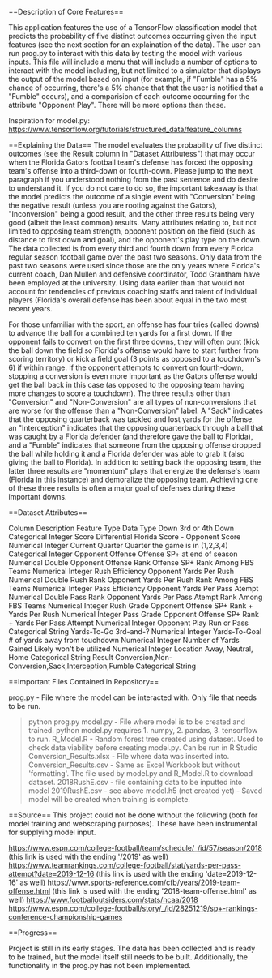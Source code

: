 ==Description of Core Features==

This application features the use of a TensorFlow classification model that predicts the probability of five distinct outcomes occurring given the input features (see the next section for an explaination of the data). The user can run prog.py to interact with this data by testing the model with various inputs. This file will include a menu that will include a number of options to interact with the model including, but not limited to a simulator that displays the output of the model based on input (for example, if "Fumble" has a 5% chance of occurring, there's a 5% chance that that the user is notified that a "Fumble" occurs), and a comparision of each outcome occurring for the attribute "Opponent Play". There will be more options than these. 

Inspiration for model.py: https://www.tensorflow.org/tutorials/structured_data/feature_columns

==Explaining the Data==
The model evaluates the probability of five distinct outcomes (see the Result column in "Dataset Attributess") that may occur when the Florida Gators football team's defense has forced the opposing team's offense into a third-down or fourth-down. 
Please jump to the next paragraph if you understood nothing from the past sentence and do desire to understand it. If you do not care to do so, the important takeaway is that the model predicts the outcome of a single event with "Conversion" being the negative result (unless you are rooting against the Gators), "Inconversion" being a good result, and the other three results being very good (albeit the least common) results.
Many attributes relating to, but not limited to opposing team strength, opponent position on the field (such as distance to first down and goal), and the opponent's play type on the down. The data collected is from every third and fourth down from every Florida regular season football game over the past two seasons. 
Only data from the past two seasons were used since those are the only years where Florida's current coach, Dan Mullen and defensive coordinator, Todd Grantham have been employed at the university. Using data earlier than that would not account for tendencies of previous coaching staffs and talent of individual players (Florida's overall defense has been about equal in the two most recent years. 

For those unfamiliar with the sport, an offense has four tries (called downs) to advance the ball for a combined ten yards for a first down. If the opponent fails to convert on the first three downs, they will often punt (kick the ball down the field so Florida's offense would have to start further from scoring territory) or kick a field goal (3 points as opposed to a touchdown's 6) if within range. If the opponent attempts to convert on fourth-down, stopping a conversion is even more important as the Gators offense would get the ball back in this case (as opposed to the opposing team having more changes to score a touchdown). The three results other than "Conversion" and "Non-Conversion" are all types of non-conversions that are worse for the offense than a "Non-Conversion" label. A "Sack" indicates that the opposing quarterback was tackled and lost yards for the offense, an "Interception" indicates that the opposing quarterback through a ball that was caught by a Florida defender (and therefore gave the ball to Florida), and a "Fumble" indicates that someone from the opposing offense dropped the ball while holding it and a Florida defender was able to grab it (also giving the ball to Florida). In addition to setting back the opposing team, the latter three results are "momentum" plays that energize the defense's team (Florida in this instance) and demoralize the opposing team. Achieving one of these three results is often a major goal of defenses during these important downs.

==Dataset Attributes==

Column					Description						Feature Type	Data Type
Down					3rd or 4th Down						Categorical	Integer
Score Differential			Florida Score - Opponent Score				Numerical	Integer
Current Quarter				Quarter the game is in (1,2,3,4)			Categorical	Integer
Opponent Offense 			Offense SP+ at end of season				Numerical	Double
Opponent Offense Rank			Offense SP+ Rank Among FBS Teams			Numerical	Integer
Rush Efficiency				Opponent Yards Per Rush					Numerical	Double
Rush Rank				Opponent Yards Per Rush Rank Among FBS Teams		Numerical	Integer
Pass Efficiency				Opponent Yards Per Pass Atempt				Numerical	Double
Pass Rank				Opponent Yards Per Pass Atempt Rank Among FBS Teams	Numerical	Integer
Rush Grade				Opponent Offense SP+ Rank + Yards Per Rush		Numerical	Integer
Pass Grade				Opponent Offense SP+ Rank + Yards Per Pass Attempt	Numerical	Integer
Opponent Play				Run or Pass						Categorical	String
Yards-To-Go				3rd-and-?						Numerical	Integer
Yards-To-Goal				# of yards away from touchdown				Numerical	Integer
Number of Yards Gained			Likely won't be utilized				Numerical	Integer
Location				Away, Neutral, Home					Categorical	String
Result					Conversion,Non-Conversion,Sack,Interception,Fumble	Categorical	String

==Important Files Contained in Repository==

prog.py - File where the model can be interacted with. Only file that needs to be run.
> python prog.py
model.py - File where model is to be created and trained.
> python model.py
> requires 1. numpy, 2. pandas, 3. tensorflow to run.
R_Model.R - Random forest tree created using dataset. Used to check data viability before creating model.py.
> Can be run in R Studio
Conversion_Results.xlsx - File where data was inserted into.
Conversion_Results.csv - Same as Excel Workbook but without 'formatting'. The file used by model.py and R_Model.R to download dataset.
2018RushE.csv - file containing data to be inputted into model
2019RushE.csv - see above
model.h5 (not created yet) - Saved model will be created when training is complete.

==Source==
This project could not be done without the following (both for model training and webscraping purposes). These have been instrumental for supplying model input.

https://www.espn.com/college-football/team/schedule/_/id/57/season/2018 (this link is used with the ending '/2019' as well)
https://www.teamrankings.com/college-football/stat/yards-per-pass-attempt?date=2019-12-16 (this link is used with the ending 'date=2019-12-16' as well)
https://www.sports-reference.com/cfb/years/2019-team-offense.html (this link is used with the ending '2018-team-offense.html' as well)
https://www.footballoutsiders.com/stats/ncaa/2018
https://www.espn.com/college-football/story/_/id/28251219/sp+-rankings-conference-championship-games

==Progress==

Project is still in its early stages. The data has been collected and is ready to be trained, but the model itself still needs to be built. Additionally, the functionality in the prog.py has not been implemented.